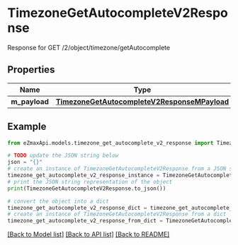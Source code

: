 # TimezoneGetAutocompleteV2Response

Response for GET /2/object/timezone/getAutocomplete

## Properties

Name | Type | Description | Notes
------------ | ------------- | ------------- | -------------
**m_payload** | [**TimezoneGetAutocompleteV2ResponseMPayload**](TimezoneGetAutocompleteV2ResponseMPayload.md) |  | 

## Example

```python
from eZmaxApi.models.timezone_get_autocomplete_v2_response import TimezoneGetAutocompleteV2Response

# TODO update the JSON string below
json = "{}"
# create an instance of TimezoneGetAutocompleteV2Response from a JSON string
timezone_get_autocomplete_v2_response_instance = TimezoneGetAutocompleteV2Response.from_json(json)
# print the JSON string representation of the object
print(TimezoneGetAutocompleteV2Response.to_json())

# convert the object into a dict
timezone_get_autocomplete_v2_response_dict = timezone_get_autocomplete_v2_response_instance.to_dict()
# create an instance of TimezoneGetAutocompleteV2Response from a dict
timezone_get_autocomplete_v2_response_from_dict = TimezoneGetAutocompleteV2Response.from_dict(timezone_get_autocomplete_v2_response_dict)
```
[[Back to Model list]](../README.md#documentation-for-models) [[Back to API list]](../README.md#documentation-for-api-endpoints) [[Back to README]](../README.md)


